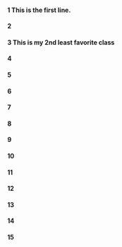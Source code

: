 #### 1 This is the first line.  
#### 2
#### 3 This is my 2nd least favorite class
#### 4
#### 5
#### 6
#### 7
#### 8
#### 9
#### 10
#### 11
#### 12
#### 13
#### 14
#### 15